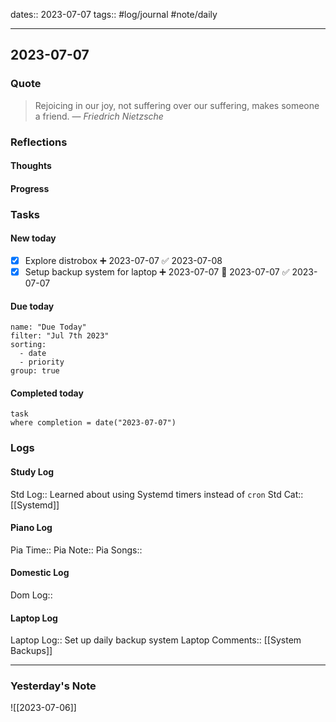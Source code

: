 dates:: 2023-07-07
tags:: #log/journal #note/daily 

---
## 2023-07-07

### Quote

> Rejoicing in our joy, not suffering over our suffering, makes someone a friend.
> — <cite>Friedrich Nietzsche</cite>


### Reflections

#### Thoughts

#### Progress

### Tasks

#### New today

- [x] Explore distrobox ➕ 2023-07-07 ✅ 2023-07-08
- [x] Setup backup system for laptop ➕ 2023-07-07 🛫 2023-07-07 ✅ 2023-07-07

#### Due today

```todoist
name: "Due Today"
filter: "Jul 7th 2023"
sorting: 
  - date
  - priority
group: true
```

#### Completed today

```dataview
task
where completion = date("2023-07-07")
```


### Logs

#### Study Log
Std Log:: Learned about using Systemd timers instead of `cron`
Std Cat:: [[Systemd]]

#### Piano Log

Pia Time:: 
Pia Note:: 
Pia Songs:: 

#### Domestic Log

Dom Log:: 

#### Laptop Log

Laptop Log:: Set up daily backup system
Laptop Comments:: [[System Backups]]


---
### Yesterday's Note

![[2023-07-06]]


